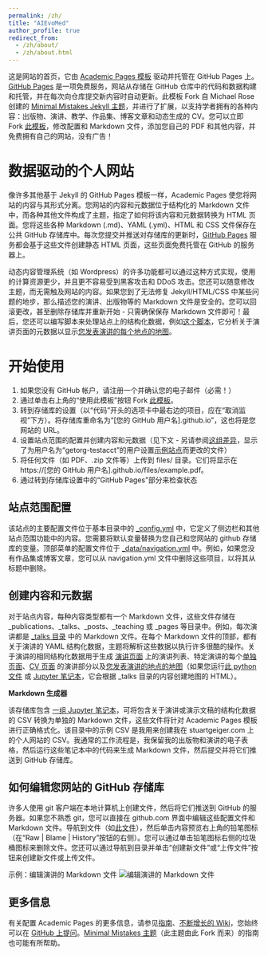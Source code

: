 ```yaml
---
permalink: /zh/
title: "AIEvoMed"
author_profile: true
redirect_from:
  - /zh/about/
  - /zh/about.html
---
```


这是网站的首页，它由 [Academic Pages 模板](https://github.com/academicpages/academicpages.github.io) 驱动并托管在 GitHub Pages 上。[GitHub Pages](https://pages.github.com) 是一项免费服务，网站从存储在 GitHub 仓库中的代码和数据构建和托管，并在每次向仓库提交新内容时自动更新。此模板 Fork 自 Michael Rose 创建的 [Minimal Mistakes Jekyll 主题](https://mmistakes.github.io/minimal-mistakes/)，并进行了扩展，以支持学者拥有的各种内容：出版物、演讲、教学、作品集、博客文章和动态生成的 CV。您可以立即 Fork [此模板](https://github.com/academicpages/academicpages.github.io)，修改配置和 Markdown 文件，添加您自己的 PDF 和其他内容，并免费拥有自己的网站，没有广告！

数据驱动的个人网站
======
像许多其他基于 Jekyll 的 GitHub Pages 模板一样，Academic Pages 使您将网站的内容与其形式分离。您网站的内容和元数据位于结构化的 Markdown 文件中，而各种其他文件构成了主题，指定了如何将该内容和元数据转换为 HTML 页面。您将这些各种 Markdown (.md)、YAML (.yml)、HTML 和 CSS 文件保存在公共 GitHub 存储库中。每次您提交并推送对存储库的更新时，[GitHub Pages](https://pages.github.com/) 服务都会基于这些文件创建静态 HTML 页面，这些页面免费托管在 GitHub 的服务器上。

动态内容管理系统（如 Wordpress）的许多功能都可以通过这种方式实现，使用的计算资源更少，并且更不容易受到黑客攻击和 DDoS 攻击。您还可以随意修改主题，而无需触及网站的内容。如果您到了无法修复 Jekyll/HTML/CSS 中某些问题的地步，那么描述您的演讲、出版物等的 Markdown 文件是安全的。您可以回滚更改，甚至删除存储库并重新开始 - 只需确保保存 Markdown 文件即可！最后，您还可以编写脚本来处理站点上的结构化数据，例如[这个脚本](https://github.com/academicpages/academicpages.github.io/blob/master/talkmap.ipynb)，它分析关于演讲页面的元数据以显示[您发表演讲的每个地点的地图](https://academicpages.github.io/talkmap.html)。

开始使用
======
1. 如果您没有 GitHub 帐户，请注册一个并确认您的电子邮件（必需！）
2. 通过单击右上角的“使用此模板”按钮 Fork [此模板](https://github.com/academicpages/academicpages.github.io)。
3. 转到存储库的设置（以“代码”开头的选项卡中最右边的项目，应在“取消监视”下方）。将存储库重命名为“[您的 GitHub 用户名].github.io”，这也将是您网站的 URL。
4. 设置站点范围的配置并创建内容和元数据（见下文 - 另请参阅[这组差异](http://archive.is/3TPas)，显示了为用户名为“getorg-testacct”的用户设置[示例站点](https://getorg-testacct.github.io)而更改的文件）
5. 将任何文件（如 PDF、.zip 文件等）上传到 files/ 目录。它们将显示在 https://[您的 GitHub 用户名].github.io/files/example.pdf。
6. 通过转到存储库设置中的“GitHub Pages”部分来检查状态

站点范围配置
------
该站点的主要配置文件位于基本目录中的 [_config.yml](https://github.com/academicpages/academicpages.github.io/blob/master/_config.yml) 中，它定义了侧边栏和其他站点范围功能中的内容。您需要将默认变量替换为您自己和您网站的 github 存储库的变量。顶部菜单的配置文件位于 [_data/navigation.yml](https://github.com/academicpages/academicpages.github.io/blob/master/_data/navigation.yml) 中。例如，如果您没有作品集或博客文章，您可以从 navigation.yml 文件中删除这些项目，以将其从标题中删除。

创建内容和元数据
------
对于站点内容，每种内容类型都有一个 Markdown 文件，这些文件存储在 _publications、_talks、_posts、_teaching 或 _pages 等目录中。例如，每次演讲都是 [_talks 目录](https://github.com/academicpages/academicpages.github.io/tree/master/_talks) 中的 Markdown 文件。在每个 Markdown 文件的顶部，都有关于演讲的 YAML 结构化数据，主题将解析这些数据以执行许多很酷的操作。关于演讲的相同结构化数据用于生成 [演讲页面](https://academicpages.github.io/talks) 上的演讲列表、特定演讲的每个[单独页面](https://academicpages.github.io/talks/2012-03-01-talk-1)、[CV 页面](https://academicpages.github.io/cv) 的演讲部分以及[您发表演讲的地点的地图](https://academicpages.github.io/talkmap.html)（如果您运行[此 python 文件](https://github.com/academicpages/academicpages.github.io/blob/master/talkmap.py) 或 [Jupyter 笔记本](https://github.com/academicpages/academicpages.github.io/blob/master/talkmap.ipynb)，它会根据 _talks 目录的内容创建地图的 HTML）。

**Markdown 生成器**

该存储库包含 [一组 Jupyter 笔记本](https://github.com/academicpages/academicpages.github.io/tree/master/markdown_generator)，可将包含关于演讲或演示文稿的结构化数据的 CSV 转换为单独的 Markdown 文件，这些文件将针对 Academic Pages 模板进行正确格式化。该目录中的示例 CSV 是我用来创建我在 stuartgeiger.com 上的个人网站的 CSV。我通常的工作流程是，我保留我的出版物和演讲的电子表格，然后运行这些笔记本中的代码来生成 Markdown 文件，然后提交并将它们推送到 GitHub 存储库。

如何编辑您网站的 GitHub 存储库
------
许多人使用 git 客户端在本地计算机上创建文件，然后将它们推送到 GitHub 的服务器。如果您不熟悉 git，您可以直接在 github.com 界面中编辑这些配置文件和 Markdown 文件。导航到文件（如[此文件](https://github.com/academicpages/academicpages.github.io/blob/master/_talks/2012-03-01-talk-1.md)），然后单击内容预览右上角的铅笔图标（在“Raw | Blame | History”按钮的右侧）。您可以通过单击铅笔图标右侧的垃圾桶图标来删除文件。您还可以通过导航到目录并单击“创建新文件”或“上传文件”按钮来创建新文件或上传文件。

示例：编辑演讲的 Markdown 文件
![编辑演讲的 Markdown 文件](/images/editing-talk.png)

更多信息
------
有关配置 Academic Pages 的更多信息，请参见[指南](https://academicpages.github.io/markdown/)、[不断增长的 Wiki](https://github.com/academicpages/academicpages.github.io/wiki)，您始终可以在 [GitHub 上提问](https://github.com/academicpages/academicpages.github.io/discussions)。[Minimal Mistakes 主题](https://mmistakes.github.io/minimal-mistakes/docs/configuration/)（此主题由此 Fork 而来）的指南也可能有所帮助。

